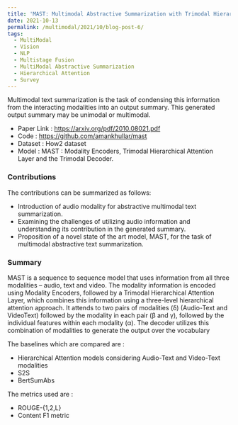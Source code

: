 ```yaml
---
title: 'MAST: Multimodal Abstractive Summarization with Trimodal Hierarchical Attention'
date: 2021-10-13
permalink: /multimodal/2021/10/blog-post-6/
tags:
  - MultiModal
  - Vision
  - NLP
  - Multistage Fusion
  - MultiModal Abstractive Summarization
  - Hierarchical Attention
  - Survey
---
```


Multimodal text summarization is the task of condensing this information from the interacting modalities into an output summary. This generated output summary may be unimodal or multimodal. 

- Paper Link : https://arxiv.org/pdf/2010.08021.pdf
- Code : https://github.com/amankhullar/mast
- Dataset : How2 dataset
- Model : MAST : Modality Encoders, Trimodal Hierarchical Attention Layer and the Trimodal Decoder.


### Contributions

The contributions can be summarized as follows:
- Introduction of audio modality for abstractive multimodal text summarization.
- Examining the challenges of utilizing audio information and understanding its contribution in the generated summary.
- Proposition of a novel state of the art model, MAST, for the task of multimodal abstractive text summarization.

### Summary 

MAST is a sequence to sequence model that uses information from all three modalities – audio, text and video. The modality information is encoded using Modality Encoders, followed by a Trimodal Hierarchical Attention Layer, which combines this information using a three-level hierarchical attention approach. It attends to two pairs of modalities (δ) (Audio-Text and VideoText) followed by the modality in each pair (β and γ), followed by the individual features within each modality (α). The decoder utilizes this combination of modalities to generate the output over the vocabulary

The baselines which are compared are :
- Hierarchical Attention models considering Audio-Text and Video-Text modalities
- S2S
- BertSumAbs

The metrics used are :
- ROUGE-{1,2,L}
- Content F1 metric





